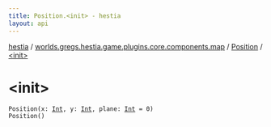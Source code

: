 ```yaml
---
title: Position.<init> - hestia
layout: api
---
```


<div class='api-docs-breadcrumbs'><a href="../../index.html">hestia</a> / <a href="../index.html">worlds.gregs.hestia.game.plugins.core.components.map</a> / <a href="index.html">Position</a> / <a href="./-init-.html">&lt;init&gt;</a></div>

# &lt;init&gt;

<div class="signature"><code><span class="identifier">Position</span><span class="symbol">(</span><span class="parameterName" id="worlds.gregs.hestia.game.plugins.core.components.map.Position$<init>(kotlin.Int, kotlin.Int, kotlin.Int)/x">x</span><span class="symbol">:</span>&nbsp;<a href="https://kotlinlang.org/api/latest/jvm/stdlib/kotlin/-int/index.html"><span class="identifier">Int</span></a><span class="symbol">, </span><span class="parameterName" id="worlds.gregs.hestia.game.plugins.core.components.map.Position$<init>(kotlin.Int, kotlin.Int, kotlin.Int)/y">y</span><span class="symbol">:</span>&nbsp;<a href="https://kotlinlang.org/api/latest/jvm/stdlib/kotlin/-int/index.html"><span class="identifier">Int</span></a><span class="symbol">, </span><span class="parameterName" id="worlds.gregs.hestia.game.plugins.core.components.map.Position$<init>(kotlin.Int, kotlin.Int, kotlin.Int)/plane">plane</span><span class="symbol">:</span>&nbsp;<a href="https://kotlinlang.org/api/latest/jvm/stdlib/kotlin/-int/index.html"><span class="identifier">Int</span></a>&nbsp;<span class="symbol">=</span>&nbsp;0<span class="symbol">)</span></code></div>

<div class="signature"><code><span class="identifier">Position</span><span class="symbol">(</span><span class="symbol">)</span></code></div>
